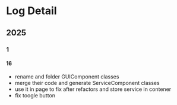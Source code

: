 # Log Detail

## 2025

### 1

#### 16

- rename and folder GUIComponent classes
- merge their code and generate ServiceComponent classes
- use it in page to fix after refactors and store service in contener
- fix toogle button